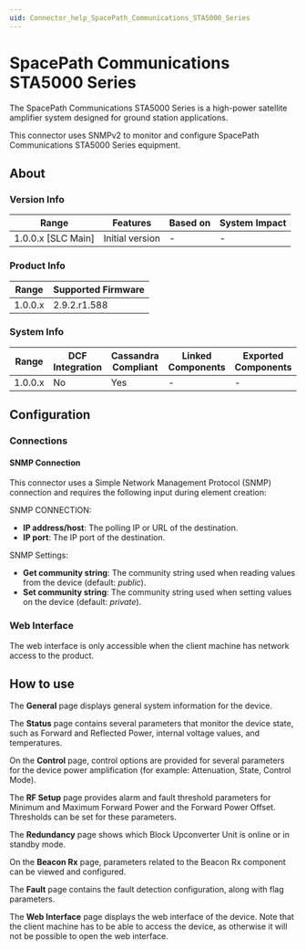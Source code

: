 ```yaml
---
uid: Connector_help_SpacePath_Communications_STA5000_Series
---
```


# SpacePath Communications STA5000 Series

The SpacePath Communications STA5000 Series is a high-power satellite amplifier system designed for ground station applications.

This connector uses SNMPv2 to monitor and configure SpacePath Communications STA5000 Series equipment.

## About

### Version Info

| Range              | Features        | Based on | System Impact |
|--------------------|-----------------|----------|---------------|
| 1.0.0.x [SLC Main] | Initial version | -        | -             |

### Product Info

| Range   | Supported Firmware |
|---------|--------------------|
| 1.0.0.x | 2.9.2.r1.588       |

### System Info

| Range   | DCF Integration | Cassandra Compliant | Linked Components | Exported Components |
|---------|-----------------|---------------------|-------------------|---------------------|
| 1.0.0.x | No              | Yes                 | -                 | -                   |

## Configuration

### Connections

#### SNMP Connection

This connector uses a Simple Network Management Protocol (SNMP) connection and requires the following input during element creation:

SNMP CONNECTION:

- **IP address/host**: The polling IP or URL of the destination.
- **IP port**: The IP port of the destination.

SNMP Settings:

- **Get community string**: The community string used when reading values from the device (default: *public*).
- **Set community string**: The community string used when setting values on the device (default: *private*).

### Web Interface

The web interface is only accessible when the client machine has network access to the product.

## How to use

The **General** page displays general system information for the device.

The **Status** page contains several parameters that monitor the device state, such as Forward and Reflected Power, internal voltage values, and temperatures.

On the **Control** page, control options are provided for several parameters for the device power amplification (for example: Attenuation, State, Control Mode).

The **RF Setup** page provides alarm and fault threshold parameters for Minimum and Maximum Forward Power and the Forward Power Offset. Thresholds can be set for these parameters.

The **Redundancy** page shows which Block Upconverter Unit is online or in standby mode.

On the **Beacon Rx** page, parameters related to the Beacon Rx component can be viewed and configured.

The **Fault** page contains the fault detection configuration, along with flag parameters.

The **Web Interface** page displays the web interface of the device. Note that the client machine has to be able to access the device, as otherwise it will not be possible to open the web interface.
